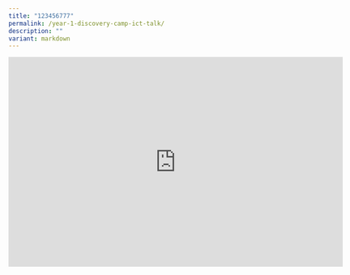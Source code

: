 ```yaml
---
title: "123456777"
permalink: /year-1-discovery-camp-ict-talk/
description: ""
variant: markdown
---
```

<iframe allowfullscreen="" allow="accelerometer; autoplay; clipboard-write; encrypted-media; gyroscope; picture-in-picture; web-share" frameborder="0" title="YouTube video player" src="https://www.youtube.com/embed/JHw8LMaTdRM?si=hkGE0-9zIWSK-rYL" height="415" width="660"></iframe>